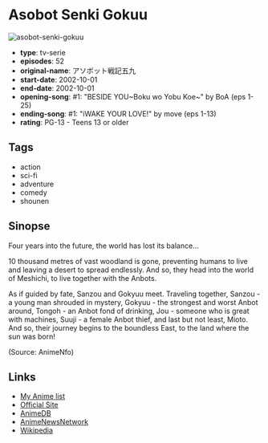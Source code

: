 # Asobot Senki Gokuu

![asobot-senki-gokuu](https://cdn.myanimelist.net/images/anime/3/5030.jpg)

-   **type**: tv-serie
-   **episodes**: 52
-   **original-name**: アソボット戦記五九
-   **start-date**: 2002-10-01
-   **end-date**: 2002-10-01
-   **opening-song**: #1: "BESIDE YOU~Boku wo Yobu Koe~" by BoA (eps 1-25)
-   **ending-song**: #1: "iWAKE YOUR LOVE!" by move (eps 1-13)
-   **rating**: PG-13 - Teens 13 or older

## Tags

-   action
-   sci-fi
-   adventure
-   comedy
-   shounen

## Sinopse

Four years into the future, the world has lost its balance...

10 thousand metres of vast woodland is gone, preventing humans to live and leaving a desert to spread endlessly. And so, they head into the world of Meshichi, to live together with the Anbots.

As if guided by fate, Sanzou and Gokyuu meet. Traveling together, Sanzou - a young man shrouded in mystery, Gokyuu - the strongest and worst Anbot around, Tongoh - an Anbot fond of drinking, Jou - someone who is great with machines, Suuji - a female Anbot thief, and last but not least, Mioto. And so, their journey begins to the boundless East, to the land where the sun was born!

(Source: AnimeNfo)

## Links

-   [My Anime list](https://myanimelist.net/anime/3193/Asobot_Senki_Gokuu)
-   [Official Site](http://www.tv-tokyo.co.jp/anime/59/)
-   [AnimeDB](http://anidb.info/perl-bin/animedb.pl?show=anime&aid=1521)
-   [AnimeNewsNetwork](http://www.animenewsnetwork.com/encyclopedia/anime.php?id=1821)
-   [Wikipedia](https://en.wikipedia.org/wiki/Monkey_Typhoon)
